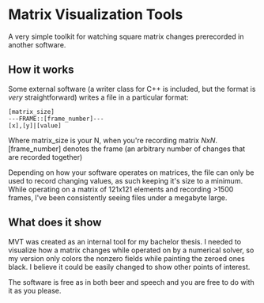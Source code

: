 Matrix Visualization Tools
==========================

A very simple toolkit for watching square matrix changes prerecorded in another software.

How it works
------------

Some external software (a writer class for C++ is included, but the format is _very_ straightforward) writes a file in a particular format:

```
[matrix_size]
---FRAME::[frame_number]---
[x],[y]|[value]
```

Where matrix_size is your N, when you're recording matrix _NxN_. [frame_number] denotes the frame (an arbitrary number of changes that are recorded together)

Depending on how your software operates on matrices, the file can only be used to record changing values, as such keeping it's size to a minimum. While operating on a matrix of 121x121 elements and recording >1500 frames, I've been consistently seeing files under a megabyte large.

What does it show
-----------------

MVT was created as an internal tool for my bachelor thesis. I needed to visualize how a matrix changes while operated on by a numerical solver, so my version only colors the nonzero fields while painting the zeroed ones black. I believe it could be easily changed to show other points of interest.

The software is free as in both beer and speech and you are free to do with it as you please.
